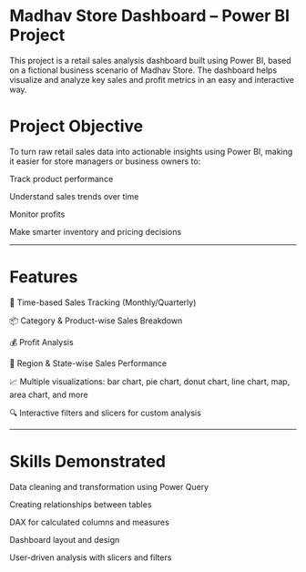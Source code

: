 # Madhav Store Dashboard – Power BI Project

This project is a retail sales analysis dashboard built using Power BI, based on a fictional business scenario of Madhav Store. The dashboard helps visualize and analyze key sales and profit metrics in an easy and interactive way.

# Project Objective

To turn raw retail sales data into actionable insights using Power BI, making it easier for store managers or business owners to:

Track product performance

Understand sales trends over time

Monitor profits

Make smarter inventory and pricing decisions



---

# Features

📅 Time-based Sales Tracking (Monthly/Quarterly)

📦 Category & Product-wise Sales Breakdown

💰 Profit Analysis

📍 Region & State-wise Sales Performance

📈 Multiple visualizations: bar chart, pie chart, donut chart, line chart, map, area chart, and more

🔍 Interactive filters and slicers for custom analysis



---

# Skills Demonstrated

Data cleaning and transformation using Power Query

Creating relationships between tables

DAX for calculated columns and measures

Dashboard layout and design

User-driven analysis with slicers and filters

